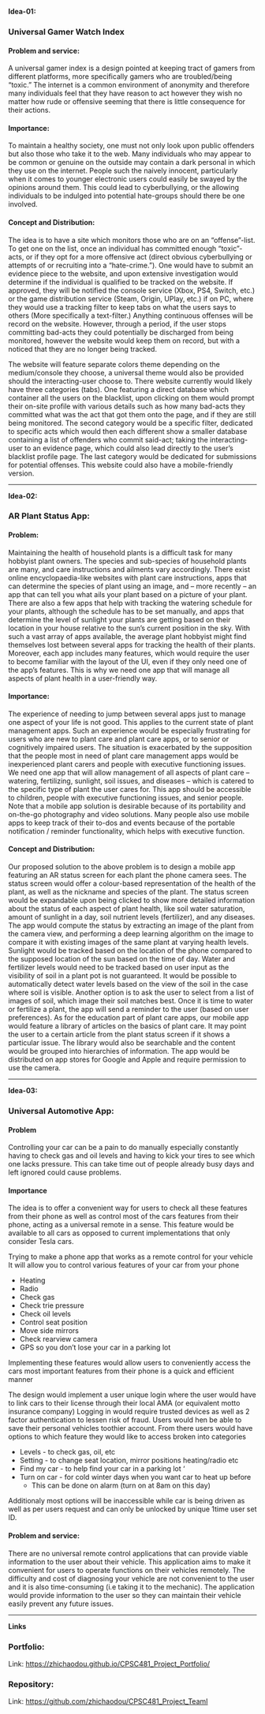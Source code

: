 **Idea-01:**
### Universal Gamer Watch Index

#### Problem and service:
A universal gamer index is a design pointed at keeping tract of gamers from different platforms, more specifically gamers who are troubled/being “toxic.” The internet is a 
common environment of anonymity and therefore many individuals feel that they have reason to act however they wish no matter how rude or offensive seeming that there is little 
consequence for their actions. 

#### Importance:
To maintain a healthy society, one must not only look upon public offenders but also those who take it to the web. Many individuals who may appear to be common or genuine on the 
outside may contain a dark personal in which they use on the internet. People such the naively innocent, particularly when it comes to younger electronic users could easily be 
swayed by the opinions around them. This could lead to cyberbullying, or the allowing individuals to be indulged into potential hate-groups should there be one involved. 

#### Concept and Distribution:
The idea is to have a site which monitors those who are on an “offense”-list.  To get one on the list, once an individual has committed enough “toxic”-acts, or if they opt for a 
more offensive act (direct obvious cyberbullying or attempts of or recruiting into a “hate-crime.”). One would have to submit an evidence piece to the website, and upon extensive 
investigation would determine if the individual is qualified to be tracked on the website. If approved, they will be notified the console service (Xbox, PS4, Switch, etc.) or the 
game distribution service (Steam, Origin, UPlay, etc.) if on PC, where they would use a tracking filter to keep tabs on what the users says to others (More specifically a 
text-filter.) Anything continuous offenses will be record on the website. However, through a period, if the user stops committing bad-acts they could potentially be discharged 
from being monitored, however the website would keep them on record, but with a noticed that they are no longer being tracked.  

The website will feature separate colors theme depending on the medium/console they choose, a universal theme would also be provided should the interacting-user choose to. 
There website currently would likely have three categories (tabs). One featuring a direct database which container all the users on the blacklist, upon clicking on them would 
prompt their on-site profile with various details such as how many bad-acts they committed what was the act that got them onto the page, and if they are still being monitored. 
The second category would be a specific filter, dedicated to specific acts which would then each different show a smaller database containing a list of offenders who commit
said-act; taking the interacting-user to an evidence page, which could also lead directly to the user’s blacklist profile page. The last category would be dedicated for 
submissions for potential offenses. This website could also have a mobile-friendly version. 

--------------------------------------------------------------------------------------------------------------------------------------------------------------------

**Idea-02:**
### AR Plant Status App:

#### Problem: 
Maintaining the health of household plants is a difficult task for many hobbyist plant owners. The species and sub-species of household plants are many, and care instructions and ailments vary accordingly. There exist online encyclopaedia-like websites with plant care instructions, apps that can determine the species of plant using an image, and – more recently – an app that can tell you what ails your plant based on a picture of your plant. There are also a few apps that help with tracking the watering schedule for your plants, although the schedule has to be set manually, and apps that determine the level of sunlight your plants are getting based on their location in your house relative to the sun’s current position in the sky. With such a vast array of apps available, the average plant hobbyist might find themselves lost between several apps for tracking the health of their plants. Moreover, each app includes many features, which would require the user to become familiar with the layout of the UI, even if they only need one of the app’s features. This is why we need one app that will manage all aspects of plant health in a user-friendly way.  
  
#### Importance: 
The experience of needing to jump between several apps just to manage one aspect of your life is not good. This applies to the current state of plant management apps. Such an experience would be especially frustrating for users who are new to plant care and plant care apps, or to senior or cognitively impaired users. The situation is exacerbated by the supposition that the people most in need of plant care management apps would be inexperienced plant carers and people with executive functioning issues. We need one app that will allow management of all aspects of plant care – watering, fertilizing, sunlight, soil issues, and diseases – which is catered to the specific type of plant the user cares for. This app should be accessible to children, people with executive functioning issues, and senior people. Note that a mobile app solution is desirable because of its portability and on-the-go photography and video solutions. Many people also use mobile apps to keep track of their to-dos and events because of the portable notification / reminder functionality, which helps with executive function.  


#### Concept and Distribution: 
Our proposed solution to the above problem is to design a mobile app featuring an AR status screen for each plant the phone camera sees. The status screen would offer a colour-based representation of the health of the plant, as well as the nickname and species of the plant. The status screen would be expandable upon being clicked to show more detailed information about the status of each aspect of plant health, like soil water saturation, amount of sunlight in a day, soil nutrient levels (fertilizer), and any diseases. The app would compute the status by extracting an image of the plant from the camera view, and performing a deep learning algorithm on the image to compare it with existing images of the same plant at varying health levels. Sunlight would be tracked based on the location of the phone compared to the supposed location of the sun based on the time of day. Water and fertilizer levels would need to be tracked based on user input as the visibility of soil in a plant pot is not guaranteed. It would be possible to automatically detect water levels based on the view of the soil in the case where soil is visible. Another option is to ask the user to select from a list of images of soil, which image their soil matches best. Once it is time to water or fertilize a plant, the app will send a reminder to the user (based on user preferences). As for the education part of plant care apps, our mobile app would feature a library of articles on the basics of plant care. It may point the user to a certain article from the plant status screen if it shows a particular issue. The library would also be searchable and the content would be grouped into hierarchies of information. The app would be distributed on app stores for Google and Apple and require permission to use the camera. 

--------------------------------------------------------------------------------------------------------------------------------------------------------------------

**Idea-03:**
### Universal Automotive App:

#### Problem
Controlling your car can be a pain to do manually especially constantly having to check gas and oil levels and having to kick your tires to see which one lacks pressure. 
This can take time out of people already busy days and left ignored could cause problems. 

#### Importance
The idea is to offer a convenient way for users to check all these features from their phone as well as control most of the cars features from their phone, acting as a universal remote in a sense.
This feature would be available to all cars as opposed to current implementations that only consider Tesla cars. 

Trying to make a phone app that works as a remote control for your vehicle 
It will allow you to control various features of your car from your phone
* Heating
* Radio
* Check gas
* Check trie pressure
* Check oil levels
* Control seat position 
* Move side mirrors
* Check rearview camera
* GPS so you don’t lose your car in a parking lot

Implementing these features would allow users to conveniently access the cars most important features from their phone is a quick and efficient manner

The design would implement a user unique login where the user would have to link cars to their license through their local AMA (or equivalent motto insurance company)
Logging in would require trusted devices as well as 2 factor authentication to lessen risk of fraud.  Users would hen be able to save their personal vehicles toothier account.
From there users would have options to which feature they would like to access broken into categories
* Levels - to check gas, oil, etc
* Setting - to change seat location, mirror positions heating/radio etc
* Find my car - to help find your car in a parking lot ‘
* Turn on car - for cold winter days when you want car to heat up before 
    * This can be done on alarm (turn on at 8am on this day)


Additionaly most options will be inaccessible while car is being driven as well as per users request and can only be unlocked by unique 1time user set ID. 

#### Problem and service: 
There are no universal remote control applications that can provide viable information to the user about their vehicle. This application aims to make it convenient for users to operate functions on their vehicles remotely. 
The difficulty and cost of diagnosing your vehicle are not convenient to the user and it is also time-consuming (i.e taking it to the mechanic). The application would provide information to the user so they can maintain their vehicle easily prevent any future issues.

--------------------------------------------------------------------------------------------------------------------------------------------------------------------

**Links**
### Portfolio:
Link: https://zhichaodou.github.io/CPSC481_Project_Portfolio/
### Repository:
Link: https://github.com/zhichaodou/CPSC481_Project_TeamI
